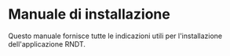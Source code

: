 # Manuale di installazione

Questo manuale fornisce tutte le indicazioni utili per l'installazione dell'applicazione RNDT.
